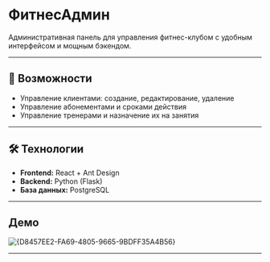 # ФитнесАдмин

Административная панель для управления фитнес-клубом с удобным интерфейсом и мощным бэкендом.

---

## 🚀 Возможности

- Управление клиентами: создание, редактирование, удаление
- Управление абонементами и сроками действия
- Управление тренерами и назначение их на занятия
  
---

## 🛠 Технологии

- **Frontend:** React + Ant Design  
- **Backend:** Python (Flask)  
- **База данных:** PostgreSQL

---

## Демо
![{D8457EE2-FA69-4805-9665-9BDFF35A4B56}](https://github.com/user-attachments/assets/0fe399dc-9607-42a1-b2dd-5af857b379a6)

---

